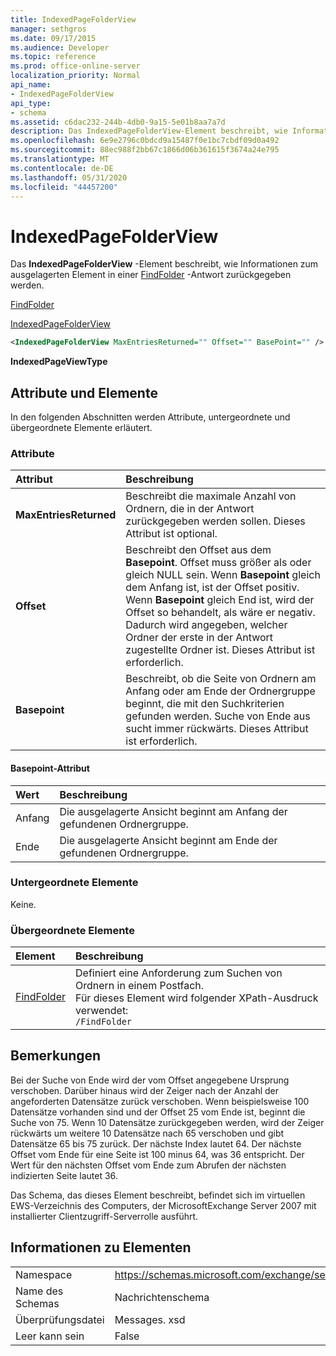 ```yaml
---
title: IndexedPageFolderView
manager: sethgros
ms.date: 09/17/2015
ms.audience: Developer
ms.topic: reference
ms.prod: office-online-server
localization_priority: Normal
api_name:
- IndexedPageFolderView
api_type:
- schema
ms.assetid: c6dac232-244b-4db0-9a15-5e01b8aa7a7d
description: Das IndexedPageFolderView-Element beschreibt, wie Informationen zum ausgelagerten Element in einer FindFolder-Antwort zurückgegeben werden.
ms.openlocfilehash: 6e9e2796c0bdcd9a15487f0e1bc7cbdf09d0a492
ms.sourcegitcommit: 88ec988f2bb67c1866d06b361615f3674a24e795
ms.translationtype: MT
ms.contentlocale: de-DE
ms.lasthandoff: 05/31/2020
ms.locfileid: "44457200"
---
```

# <a name="indexedpagefolderview"></a>IndexedPageFolderView

Das **IndexedPageFolderView** -Element beschreibt, wie Informationen zum ausgelagerten Element in einer [FindFolder](findfolder.md) -Antwort zurückgegeben werden. 
  
[FindFolder](findfolder.md)
  
[IndexedPageFolderView](indexedpagefolderview.md)
  
```xml
<IndexedPageFolderView MaxEntriesReturned="" Offset="" BasePoint="" />
```

 **IndexedPageViewType**
## <a name="attributes-and-elements"></a>Attribute und Elemente

In den folgenden Abschnitten werden Attribute, untergeordnete und übergeordnete Elemente erläutert.
  
### <a name="attributes"></a>Attribute

|**Attribut**|**Beschreibung**|
|:-----|:-----|
|**MaxEntriesReturned** <br/> |Beschreibt die maximale Anzahl von Ordnern, die in der Antwort zurückgegeben werden sollen. Dieses Attribut ist optional.  <br/> |
|**Offset** <br/> |Beschreibt den Offset aus dem **Basepoint**. Offset muss größer als oder gleich NULL sein. Wenn **Basepoint** gleich dem Anfang ist, ist der Offset positiv. Wenn **Basepoint** gleich End ist, wird der Offset so behandelt, als wäre er negativ.  <br/> Dadurch wird angegeben, welcher Ordner der erste in der Antwort zugestellte Ordner ist. Dieses Attribut ist erforderlich.  <br/> |
|**Basepoint** <br/> |Beschreibt, ob die Seite von Ordnern am Anfang oder am Ende der Ordnergruppe beginnt, die mit den Suchkriterien gefunden werden. Suche von Ende aus sucht immer rückwärts. Dieses Attribut ist erforderlich.  <br/> |
   
#### <a name="basepoint-attribute"></a>Basepoint-Attribut

|**Wert**|**Beschreibung**|
|:-----|:-----|
|Anfang  <br/> |Die ausgelagerte Ansicht beginnt am Anfang der gefundenen Ordnergruppe.  <br/> |
|Ende  <br/> |Die ausgelagerte Ansicht beginnt am Ende der gefundenen Ordnergruppe.  <br/> |
   
### <a name="child-elements"></a>Untergeordnete Elemente

Keine.
  
### <a name="parent-elements"></a>Übergeordnete Elemente

|**Element**|**Beschreibung**|
|:-----|:-----|
|[FindFolder](findfolder.md) <br/> |Definiert eine Anforderung zum Suchen von Ordnern in einem Postfach.  <br/> Für dieses Element wird folgender XPath-Ausdruck verwendet:   <br/>  `/FindFolder` <br/> |
   
## <a name="remarks"></a>Bemerkungen

Bei der Suche von Ende wird der vom Offset angegebene Ursprung verschoben. Darüber hinaus wird der Zeiger nach der Anzahl der angeforderten Datensätze zurück verschoben. Wenn beispielsweise 100 Datensätze vorhanden sind und der Offset 25 vom Ende ist, beginnt die Suche von 75. Wenn 10 Datensätze zurückgegeben werden, wird der Zeiger rückwärts um weitere 10 Datensätze nach 65 verschoben und gibt Datensätze 65 bis 75 zurück. Der nächste Index lautet 64. Der nächste Offset vom Ende für eine Seite ist 100 minus 64, was 36 entspricht. Der Wert für den nächsten Offset vom Ende zum Abrufen der nächsten indizierten Seite lautet 36.
  
Das Schema, das dieses Element beschreibt, befindet sich im virtuellen EWS-Verzeichnis des Computers, der MicrosoftExchange Server 2007 mit installierter Clientzugriff-Serverrolle ausführt.
  
## <a name="element-information"></a>Informationen zu Elementen

|||
|:-----|:-----|
|Namespace  <br/> |https://schemas.microsoft.com/exchange/services/2006/messages  <br/> |
|Name des Schemas  <br/> |Nachrichtenschema  <br/> |
|Überprüfungsdatei  <br/> |Messages. xsd  <br/> |
|Leer kann sein  <br/> |False  <br/> |
   

